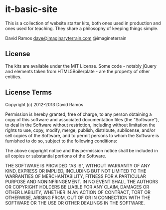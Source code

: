 # it-basic-site

This is a collection of website starter kits, both ones used in production 
and ones used for teaching. They share a philosophy of keeping things simple.

David Ramos
dave@imaginaryterrain.com
@imagineterrain




## License

The kits are available under the MIT License. Some code - notably jQuery and 
elements taken from HTML5Boilerplate - are the property of other entities.


## License Terms

Copyright (c) 2012-2013 David Ramos

Permission is hereby granted, free of charge, to any person obtaining a copy
of this software and associated documentation files (the "Software"), to deal
in the Software without restriction, including without limitation the rights
to use, copy, modify, merge, publish, distribute, sublicense, and/or sell
copies of the Software, and to permit persons to whom the Software is
furnished to do so, subject to the following conditions:

The above copyright notice and this permission notice shall be included in
all copies or substantial portions of the Software.

THE SOFTWARE IS PROVIDED "AS IS", WITHOUT WARRANTY OF ANY KIND, EXPRESS OR
IMPLIED, INCLUDING BUT NOT LIMITED TO THE WARRANTIES OF MERCHANTABILITY,
FITNESS FOR A PARTICULAR PURPOSE AND NONINFRINGEMENT. IN NO EVENT SHALL THE
AUTHORS OR COPYRIGHT HOLDERS BE LIABLE FOR ANY CLAIM, DAMAGES OR OTHER
LIABILITY, WHETHER IN AN ACTION OF CONTRACT, TORT OR OTHERWISE, ARISING FROM,
OUT OF OR IN CONNECTION WITH THE SOFTWARE OR THE USE OR OTHER DEALINGS IN
THE SOFTWARE.


